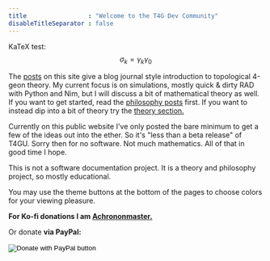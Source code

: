 ```yaml
---
title                 : "Welcome to the T4G Dev Community"
disableTitleSeparator : false
---
```



KaTeX test:
$$
\sigma_k = \gamma_k \gamma_0
$$


The [posts](/t4gu/blog) on this site give a blog journal style introduction to 
topological 4-geon theory. 
My current focus is on simulations, mostly quick & dirty RAD with Python and Nim, 
but I will discuss a bit of mathematical theory as well. 
If you want to get started, read the [philosophy posts](/t4gu/philosophy/) first.
If you want to instead dip into a bit of theory try the 
[theory section.](/t4gu/theory)

Currently on this public website I've only posted the bare minimum to get a few 
of the ideas out into the ether. 
So it's "less than a beta release" of T4GU. 
Sorry then for no software. 
Not much mathematics. 
All of that in good time I hope.

This is not a software documentation project. 
It is a theory and philosophy project, so mostly educational.

You may use the theme buttons at the bottom of the pages to choose colors 
for your viewing pleasure.

**For Ko-fi donations I am [Achrononmaster.](https://ko-fi.com/achrononmaster/)**

Or donate **via PayPal:**

<form action="https://www.paypal.com/donate" method="post" target="_top">
<input type="hidden" name="business" value="YZGKVW2FMAG76" />
<input type="hidden" name="no_recurring" value="0" />
<input type="hidden" name="item_name" value="By donating you are helping my research at the two limits of life: quantum gravity and  macroeconomic justice. Thanks so much!" />
<input type="hidden" name="currency_code" value="NZD" />
<input type="image" src="https://www.paypalobjects.com/en_US/i/btn/btn_donate_LG.gif" border="0" name="submit" title="PayPal - The safer, easier way to pay online!" alt="Donate with PayPal button" />
<img alt="" border="0" src="https://www.paypal.com/en_NZ/i/scr/pixel.gif" width="1" height="1" />
</form>
